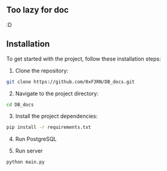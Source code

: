 ## Too lazy for doc
:D
## Installation

To get started with the project, follow these installation steps:

1) Clone the repository:

```bash
git clone https://github.com/0xF3RN/DB_docs.git
```

2) Navigate to the project directory:

```bash
cd DB_docs
```

3) Install the project dependencies:
```bash
pip install -r requirements.txt
```

4) Run PostgreSQL

6) Run server
```bash
python main.py
```
